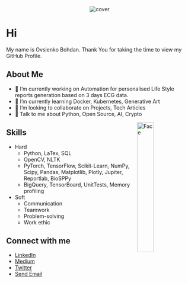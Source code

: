 
<div align="center">
<img src=https://user-images.githubusercontent.com/30723834/195898618-ad32f104-1e04-4679-adef-f7b3b6a4095b.png alt="cover" />
</div>


<h1> Hi </h1>
<p align='center'>

</p>
<div size='20px'> My name is Ovsienko Bohdan. Thank You for taking the time to view my GitHub Profile. 
</div>

<h2> About Me </h2>

<ul>
  <li>🔨 I’m currently working on Automation for personalised Life Style reports generation based on 3 days ECG data.</li>
  <li>🌱 I’m currently learning Docker, Kubernetes, Generative Art</li>
  <li>👥 I’m looking to collaborate on Projects, Tech Articles </li>
  <li>💬 Talk to me about Python, Open Source, AI, Crypto</li>
</ul>

<img width="30%" align="right" alt="Face" src="https://media.giphy.com/media/IXnygGeB6LPPi/giphy.gif"/>

<h2> Skills </h2>

<ul>
  <li>
    Hard
    <ul>
      <li>Python, LaTex, SQL</li>
      <li>OpenCV, NLTK</li>
      <li>PyTorch, TensorFlow, Scikit-Learn, NumPy, Scipy, Pandas, Matplotlib, Plotly, Jupiter, Reportlab, BioSPPy</li>
      <li>BigQuery, TensorBoard, UnitTests, Memory profiling</li>
    </ul>
  </li>
<li>
    Soft
    <ul>
      <li>Communication</li>
      <li>Teamwork</li>
      <li>Problem-solving</li>
      <li>Work ethic</li>
    </ul>
  </li>
</ul>


<h2> Connect with me </h2>
<ul>
  <li><a href = 'https://www.linkedin.com/in/ovsienkobohdan/'>LinkedIn</a></li>
  <li><a href = 'https://medium.com/@ovsienkobohdan'>Medium</a></li>
  <li><a href = 'https://twitter.com/ovsienkobohdan'>Twitter</a></li>
  <li><a href = "mailto: ovsienko.bohdan@gmail.com">Send Email</a></li>
</ul>


<!---
ovsienkobohdan/ovsienkobohdan is a ✨ special ✨ repository because its `README.md` (this file) appears on your GitHub profile.
You can click the Preview link to take a look at your changes.
--->
